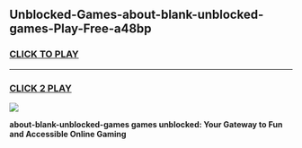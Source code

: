 
## Unblocked-Games-about-blank-unblocked-games-Play-Free-a48bp
<h3>
<a href="https://premium76.site?title=about-blank-unblocked-games&ref=22A">CLICK TO PLAY</a></h3>
<hr>

<h3>
<a href="https://premium76.site?title=about-blank-unblocked-games&ref=22A">CLICK 2 PLAY</a>
  
</h3>

<a href="https://premium76.site?title=about-blank-unblocked-games&ref=22A"><img src="https://clearcache.store/games.png"></a>


**about-blank-unblocked-games games unblocked: Your Gateway to Fun and Accessible Online Gaming**
